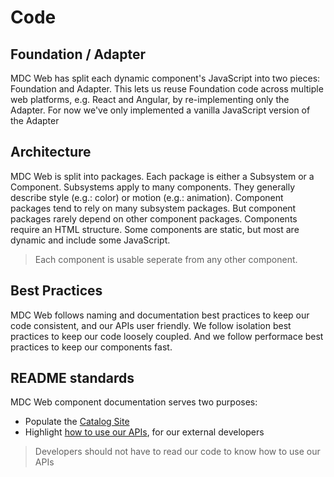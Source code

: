 # Code

## Foundation / Adapter

MDC Web has split each dynamic component's JavaScript into two pieces:
Foundation and Adapter. This lets us reuse Foundation code across multiple web
platforms, e.g. React and Angular, by re-implementing only the Adapter. For now
we've only implemented a vanilla JavaScript version of the Adapter

## Architecture

MDC Web is split into packages. Each package is either a Subsystem or a
Component. Subsystems apply to many components. They generally describe style
(e.g.: color) or motion (e.g.: animation). Component packages tend to rely on
many subsystem packages. But component packages rarely depend on other
component packages. Components require an HTML structure. Some components are
static, but most are dynamic and include some JavaScript.

> Each component is usable seperate from any other component.

## Best Practices

MDC Web follows naming and documentation best practices to keep our code
consistent, and our APIs user friendly. We follow isolation best practices to
keep our code loosely coupled. And we follow performace best practices to keep
our components fast.

## README standards

MDC Web component documentation serves two purposes:

* Populate the [Catalog Site](https://material.io/components/web/catalog/)
* Highlight [how to use our APIs](readme_standards.md), for our external developers

> Developers should not have to read our code to know how to use our APIs

